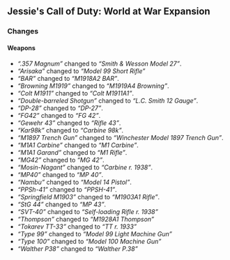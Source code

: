 ## Jessie's Call of Duty: World at War Expansion ##

### Changes ###

#### Weapons ####

* *“.357 Magnum”* changed to *“Smith & Wesson Model 27”*.
* *“Arisaka”* changed to *“Model 99 Short Rifle”*
* *“BAR”* changed to *“M1918A2 BAR”*.
* *“Browning M1919”* changed to *“M1919A4 Browning”*.
* *“Colt M1911”* changed to *“Colt M1911A1”*.
* *“Double-barreled Shotgun”* changed to *“L.C. Smith 12 Gauge”*.
* *“DP-28”* changed to *“DP-27”*.
* *“FG42”* changed to *“FG 42”*.
* *“Gewehr 43”* changed to *“Rifle 43”*.
* *“Kar98k”* changed to *“Carbine 98k”*.
* *“M1897 Trench Gun”* changed to *“Winchester Model 1897 Trench Gun”*.
* *“M1A1 Carbine”* changed to *“M1 Carbine”*.
* *“M1A1 Garand”* changed to *“M1 Rifle”*.
* *“MG42”* changed to *“MG 42”*.
* *“Mosin-Nagant”* changed to *“Carbine r. 1938”*.
* *“MP40”* changed to *“MP 40”*.
* *“Nambu”* changed to *“Model 14 Pistol”*.
* *“PPSh-41”* changed to *“PPSH-41”*.
* *“Springfield M1903”* changed to *“M1903A1 Rifle”*.
* *“StG 44”* changed to *“MP 43”*.
* *“SVT-40”* changed to *“Self-loading Rifle r. 1938”*
* *“Thompson”* changed to *“M1928A1 Thompson”*
* *“Tokarev TT-33”* changed to *“TT r. 1933”*
* *“Type 99”* changed to *“Model 99 Light Machine Gun”*
* *“Type 100”* changed to *“Model 100 Machine Gun”*
* *“Walther P38”* changed to *“Walther P.38”*
